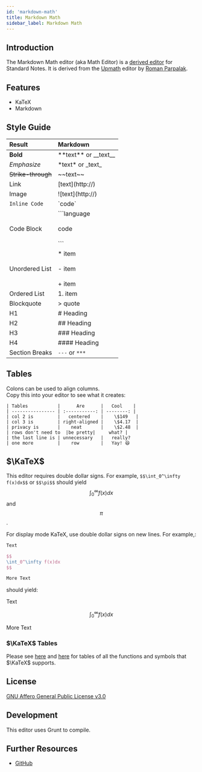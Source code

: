 ```yaml
---
id: 'markdown-math'
title: Markdown Math
sidebar_label: Markdown Math
---
```


## Introduction

The Markdown Math editor (aka Math Editor) is a [derived editor](https://standardnotes.org/help/77/what-are-editors) for Standard Notes. It is derived from the [Upmath](https://github.com/parpalak/upmath.me) editor by [Roman Parpalak](https://github.com/parpalak).

## Features

- KaTeX
- Markdown

## Style Guide

| Result             | Markdown                                     |
| :----------------- | :------------------------------------------- |
| **Bold**           | \*\*text\*\* or \_\_text\_\_                 |
| _Emphasize_        | \*text\* or \_text\_                         |
| ~~Strike-through~~ | \~\~text\~\~                                 |
| Link               | [text]\(http://)                             |
| Image              | ![text]\(http://)                            |
| `Inline Code`      | \`code\`                                     |
| Code Block         | \`\`\`language <br></br>code <br></br>\`\`\` |
| Unordered List     | \* item <br></br> - item <br></br> + item    |
| Ordered List       | 1. item                                      |
| Blockquote         | \> quote                                     |
| H1                 | # Heading                                    |
| H2                 | ## Heading                                   |
| H3                 | ### Heading                                  |
| H4                 | #### Heading                                 |
| Section Breaks     | `---` or `***`                               |

## Tables

Colons can be used to align columns.  
Copy this into your editor to see what it creates:

```
| Tables           |      Are      |   Cool    |
| ---------------- | :-----------: | --------: |
| col 2 is         |   centered    |    \$149   |
| col 3 is         | right-aligned |    \$4.17  |
| privacy is       |    neat       |    \$2.48  |
| rows don't need to  |be pretty|     what? |
| the last line is | unnecessary   |   really?
| one more         |    row        |   Yay! 😆
```

## $\KaTeX$

This editor requires double dollar signs. For example, `$$\int_0^\infty f(x)dx$$` or `$$\pi$$` should yield $$\int_0^\infty f(x)dx$$ and $$\pi$$.

For display mode KaTeX, use double dollar signs on new lines. For example,:

```latex
Text

$$
\int_0^\infty f(x)dx
$$

More Text
```

should yield:

Text

$$
\int_0^\infty f(x)dx
$$

More Text

### $\KaTeX$ Tables

Please see [here](https://katex.org/docs/supported.html) and [here](https://katex.org/docs/support_table.html) for tables of all the functions and symbols that $\KaTeX$ supports.

## License

[GNU Affero General Public License v3.0](https://github.com/sn-extensions/math-editor/blob/master/LICENSE)

## Development

This editor uses Grunt to compile.

## Further Resources

- [GitHub](https://github.com/sn-extensions/math-editor)
